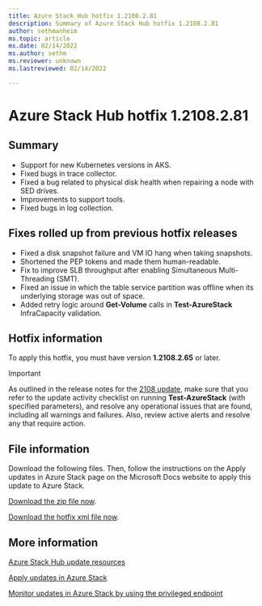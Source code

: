 ```yaml
---
title: Azure Stack Hub hotfix 1.2108.2.81
description: Summary of Azure Stack Hub hotfix 1.2108.2.81
author: sethmanheim
ms.topic: article
ms.date: 02/14/2022
ms.author: sethm
ms.reviewer: unknown
ms.lastreviewed: 02/14/2022

---
```


# Azure Stack Hub hotfix 1.2108.2.81

## Summary

- Support for new Kubernetes versions in AKS.
- Fixed bugs in trace collector.
- Fixed a bug related to physical disk health when repairing a node with SED drives.
- Improvements to support tools.
- Fixed bugs in log collection.

## Fixes rolled up from previous hotfix releases

- Fixed a disk snapshot failure and VM IO hang when taking snapshots.
- Shortened the PEP tokens and made them human-readable.
- Fix to improve SLB throughput after enabling Simultaneous Multi-Threading (SMT).
- Fixed an issue in which the table service partition was offline when its underlying storage was out of space.
- Added retry logic around **Get-Volume** calls in **Test-AzureStack** InfraCapacity validation.

## Hotfix information

To apply this hotfix, you must have version **1.2108.2.65** or later.

> [!IMPORTANT]
> As outlined in the release notes for the [2108 update](release-notes.md?view=azs-2108&preserve-view=true), make sure that you refer to the update activity checklist on running **Test-AzureStack** (with specified parameters), and resolve any operational issues that are found, including all warnings and failures. Also, review active alerts and resolve any that require action.

## File information

Download the following files. Then, follow the instructions on the Apply updates in Azure Stack page on the Microsoft Docs website to apply this update to Azure Stack.

[Download the zip file now](https://azurestackhub.azureedge.net/PR/download/MAS_ProdHotfix_1.2108.2.81/HotFix/AzS_Update_1.2108.2.81.zip).

[Download the hotfix xml file now](https://azurestackhub.azureedge.net/PR/download/MAS_ProdHotfix_1.2108.2.81/HotFix/metadata.xml).

## More information

[Azure Stack Hub update resources](azure-stack-updates.md)

[Apply updates in Azure Stack](azure-stack-apply-updates.md)

[Monitor updates in Azure Stack by using the privileged endpoint](azure-stack-monitor-update.md)
